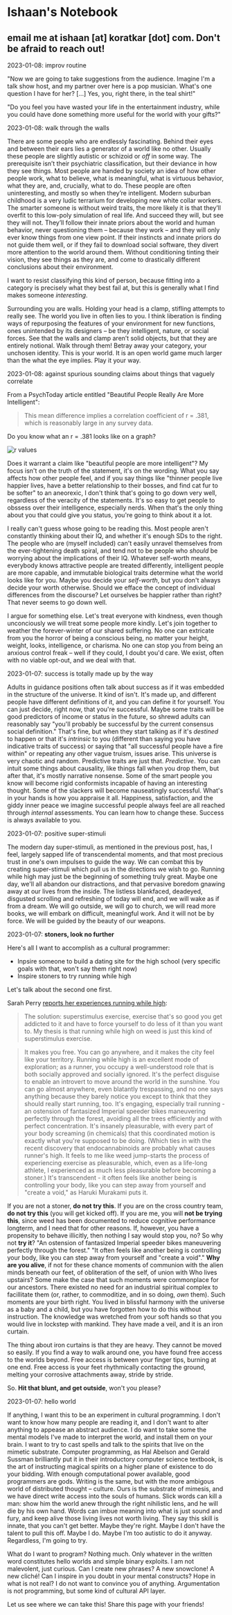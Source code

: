# Ishaan's Notebook
## email me at ishaan [at] koratkar [dot] com. Don't be afraid to reach out!

2023-01-08: improv routine

"Now we are going to take suggestions from the audience. Imagine I'm a talk show host, and my partner over here is a pop musician. What's one question I have for her? [...] Yes, you, right there, in the teal shirt!"

"Do you feel you have wasted your life in the entertainment industry, while you could have done something more useful for the world with your gifts?"

2023-01-08: walk through the walls

There are some people who are endlessly fascinating. Behind their eyes and between their ears lies a generator of a world like no other. Usually these people are slightly autistic or schizoid or *off* in some way. The prerequisite isn’t their psychiatric classification, but their deviance in how they see things. Most people are handed by society an idea of how other people work, what to believe, what is meaningful, what is virtuous behavior, what they are, and, crucially, what to do. These people are often uninteresting, and mostly so when they’re intelligent. Modern suburban childhood is a very ludic terrarium for developing new white collar workers. The smarter someone is without weird traits, the more likely it is that they’ll overfit to this low-poly simulation of real life. And succeed they will, but see they will not. They’ll follow their innate priors about the world and human behavior, never questioning them – because they work – and they will only ever know things from one view point. If their instincts and innate priors do not guide them well, or if they fail to download social software, they divert more attention to the world around them. Without conditioning tinting their vision, they see things as they are, and come to drastically different conclusions about their environment. 

I want to resist classifying this kind of person, because fitting into a category is precisely what they best fail at, but this is generally what I find makes someone *interesting*. 

Surrounding you are walls. Holding your head is a clamp, stifling attempts to really see. The world you live in often lies to you. I think liberation is finding ways of repurposing the features of your environment for new functions, ones unintended by its designers – be they intelligent, nature, or social forces. See that the walls and clamp aren’t solid objects, but that they are entirely notional. Walk through them! Betray away your category, your unchosen identity. This is your world. It is an open world game much larger than the what the eye implies. Play it your way.

2023-01-08: against spurious sounding claims about things that vaguely correlate

From a PsychToday article entitled "Beautiful People Really Are More Intelligent":

> This mean difference implies a correlation coefficient of r = .381, which is reasonably large in any survey data.

Do you know what an r = .381 looks like on a graph?

![r values](https://i.stack.imgur.com/DzwTH.png)

Does it warrant a claim like "beautiful people are more intelligent"? My focus isn't on the truth of the statement, it's on the wording. What you say affects how other people feel, and if you say things like "thinner people live happier lives, have a better relationship to their bosses, and find cat fur to be softer" to an aneorexic, I don't think that's going to go down very well, regardless of the veracity of the statements. It's so easy to get people to obssess over their intelligence, especially nerds. When that's the only thing about you that could give you status, you're going to think about it a lot. 

I really can't guess whose going to be reading this. Most people aren't constantly thinking about their IQ, and whether it's enough SDs to the right. The people who are (myself included) can't easily unravel themselves from the ever-tightening death spiral, and tend not to be people who *should* be worrying about the implications of their IQ. Whatever self-worth means, everybody knows attractive people are treated differently, intelligent people are more capable, and immutable biological traits determine what the world looks like for you. Maybe you decide your *self-worth*, but you don't always decide your worth otherwise. Should we efface the concept of individual differences from the discourse? Let ourselves be happier rather than right? That never seems to go down well. 

I argue for something else. Let's treat everyone with kindness, even though unconciously we will treat some people more kindly. Let's join together to weather the forever-winter of our shared suffering. No one can extricate from you the horror of being a conscious being, no matter your height, weight, looks, intelligence, or charisma. No one can stop you from being an anxious control freak – well if they could, I doubt you'd care. We exist, often with no viable opt-out, and we deal with that.

2023-01-07: success is totally made up by the way

Adults in guidance positions often talk about success as if it was embedded in the structure of the universe. It kind of isn't. It's made up, and different people have different definitions of it, and you can define it for yourself. You can just decide, right now, that you're successful. Maybe some traits will be good predictors of income or status in the future, so shrewd adults can reasonably say "you'll probably be successful by the current consensus social definition." That's fine, but when they start talking as if it's *destined* to happen or that it's *intrinsic* to you (different than saying you have indicative traits of success) or saying that "all successful people have a fire within" or repeating any other vague truism, issues arise. This universe is very chaotic and random. Predictive traits are just that. *Predictive*. You can intuit some things about causality, like things fall when you drop them, but after that, it's mostly narrative nonsense. Some of the smart people you know will become rigid conformists incapable of having an interesting thought. Some of the slackers will become nauseatingly successful. What's in your hands is how you appraise it all. Happiness, satisfaction, and the giddy inner peace we imagine successful people always feel are all reached through *internal* assessments. You can learn how to change these. Success is always available to you.

2023-01-07: positive super-stimuli

The modern day super-stimuli, as mentioned in the previous post, has, I feel, largely sapped life of transcendental moments, and that most precious trust in one's own impulses to guide the way. We can combat this by creating super-stimuli which pull us in the directions we wish to go. Running while high may just be the beginning of something truly great. Maybe one day, we'll all abandon our distractions, and that pervasive boredom gnawing away at our lives from the inside. The listless blankfaced, deadeyed, disgusted scrolling and refreshing of today will end, and we will wake as if from a dream. We will go outside, we will go to church, we will read more books, we will embark on difficult, meaningful work. And it will not be by force. We will be guided by the beauty of our weapons.

2023-01-07: **stoners, look no further**

Here's all I want to accomplish as a cultural programmer:
- Inpsire someone to build a dating site for the high school (very specific goals with that, won't say them right now)
- Inspire stoners to try running while high 

Let's talk about the second one first.

Sarah Perry [reports her experiences running while high](http://theviewfromhell.blogspot.com/2012/01/enhanced-running.html):

> The solution: superstimulus exercise, exercise that's so good you get addicted to it and have to force yourself to do less of it than you want to. My thesis is that running while high on weed is just this kind of superstimulus exercise. 

> It makes you free. You can go anywhere, and it makes the city feel like your territory. Running while high is an excellent mode of exploration; as a runner, you occupy a well-understood role that is both socially approved and socially ignored. It's the perfect disguise to enable an introvert to move around the world in the sunshine. You can go almost anywhere, even blatantly trespassing, and no one says anything because they barely notice you except to think that they should really start running, too. 
> It's engaging, especially trail running - an ostension of fantasized Imperial speeder bikes maneuvering perfectly through the forest, avoiding all the trees efficiently and with perfect concentration.
> It's insanely pleasurable, with every part of your body screaming (in chemicals) that this coordinated motion is exactly what you're supposed to be doing. (Which ties in with the recent discovery that endocannabinoids are probably what causes runner's high. It feels to me like weed jump-starts the process of experiencing exercise as pleasurable, which, even as a life-long athlete, I experienced as much less pleasurable before becoming a stoner.)
> It's transcendent - it often feels like another being is controlling your body, like you can step away from yourself and "create a void," as Haruki Murakami puts it. 

If you are not a stoner, **do not try this**. If you are on the cross country team, **do not try this** (you will get kicked off). If you are me, you will **not be trying this**, since weed has been documented to reduce cognitive performance longterm, and I need that for other reasons. If, however, you have a propensity to behave illicitly, then nothing I say would stop you, no? So why not **try it**? "An ostension of fantasized Imperial speeder bikes maneuvering perfectly through the forest." "It often feels like another being is controlling your body, like you can step away from yourself and "create a void"." **Why are you alive**, if not for these chance moments of communion with the alien minds beneath our feet, of obliteration of the self, of union with Who lives upstairs? Some make the case that such moments were commonplace for our ancestors. There existed no need for an industrial spiritual complex to facillitate them (or, rather, to commoditize, and in so doing, *own* them). Such moments are your birth right. You lived in blissful harmony with the universe as a baby and a child, but you have forgotten how to do this without instruction. The knowledge was wretched from your soft hands so that you would live in lockstep with mankind. They have made a veil, and it is an iron curtain. 

The thing about iron curtains is that they are heavy. They cannot be moved so easily. If you find a way to walk around one, you have found free access to the worlds beyond. Free access is between your finger tips, burning at one end. Free access is your feet rhythmically contacting the ground, melting your corrosive attachments away, stride by stride. 

So. **Hit that blunt, and get outside**, won't you please?

2023-01-07: hello world

If anything, I want this to be an experiment in cultural programming. I don't want to know how many people are reading it, and I don't want to alter anything to appease an abstract audience. I do want to take some the mental models I've made to interpret the world, and install them on your brain. I want to try to cast spells and talk to the spirits that live on the mimetic substrate. Computer programming, as Hal Abelson and Gerald Sussman brilliantly put it in their introductory computer science textbook, is the art of instructing magical spirits on a higher plane of existence to do your bidding. With enough computational power available, good programmers are gods. Writing is the same, but with the more ambigous world of distributed thought – culture. Ours is the substrate of mimesis, and we have direct write access into the souls of humans. Slick words can kill a man: show him the world anew through the right nihilistic lens, and he will die by his own hand. Words can imbue meaning into what is just sound and fury, and keep alive those living lives not worth living. They say this skill is innate, that you can't get better. Maybe they're right. Maybe I don't have the talent to pull this off. Maybe I do. Maybe I'm too autistic to do it anyway. Regardless, I'm going to try. 

What do I want to program? Nothing much. Only whatever in the written word constitutes hello worlds and simple binary exploits. I am not malevolent, just curious. Can I create new phrases? A new snowclone! A new cliché! Can I inspire in you doubt in your mental constructs? Hope in what is not real? I do not want to convince you of anything. Argumentation is not programming, but some kind of cultural API layer. 

Let us see where we can take this! Share this page with your friends!
